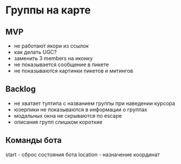 # Группы на карте

## MVP

- не работают якори из ссылок
- как делать UGC?
- заменить 3 members на иконку
- не показывается сообщение в пикете
- не показываются картинки пикетов и митингов

## Backlog

- не хватает тултипа с названием группы при наведении курсора
- юзерпики не показываются в информации о группах
- модальных окна не скрываются по escape
- описания групп слишком короткие 

## Команды бота

start - сброс состояния бота
location - назначение координат
